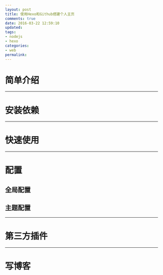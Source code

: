 ```yaml
---
layout: post
title: 使用Hexo和Github搭建个人主页
comments: true
date: 2016-03-22 12:59:10
updated:
tags:
- nodejs
- hexo
categories:
- web
permalink:
---
```



# 简单介绍

***

# 安装依赖

***

# 快速使用

***

# 配置

## 全局配置

## 主题配置

***

# 第三方插件

***

# 写博客
